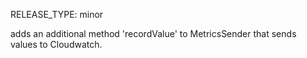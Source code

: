 RELEASE_TYPE: minor

 adds an additional method 'recordValue' to MetricsSender that sends values to Cloudwatch.